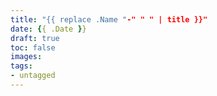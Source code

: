 ```yaml
---
title: "{{ replace .Name "-" " " | title }}"
date: {{ .Date }}
draft: true
toc: false
images:
tags:
- untagged
---
```

